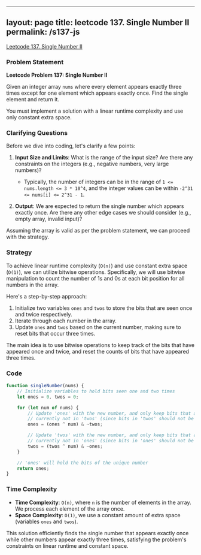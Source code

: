 
---
layout: page
title: leetcode 137. Single Number II
permalink: /s137-js
---
[Leetcode 137. Single Number II](https://algoadvance.github.io/algoadvance/l137)
### Problem Statement

**Leetcode Problem 137: Single Number II**

Given an integer array `nums` where every element appears exactly three times except for one element which appears exactly once. Find the single element and return it.

You must implement a solution with a linear runtime complexity and use only constant extra space.

### Clarifying Questions

Before we dive into coding, let's clarify a few points:

1. **Input Size and Limits**: What is the range of the input size? Are there any constraints on the integers (e.g., negative numbers, very large numbers)?
   - Typically, the number of integers can be in the range of `1 <= nums.length <= 3 * 10^4`, and the integer values can be within `-2^31 <= nums[i] <= 2^31 - 1`.

2. **Output**: We are expected to return the single number which appears exactly once. Are there any other edge cases we should consider (e.g., empty array, invalid input)?

Assuming the array is valid as per the problem statement, we can proceed with the strategy.

### Strategy

To achieve linear runtime complexity (`O(n)`) and use constant extra space (`O(1)`), we can utilize bitwise operations. Specifically, we will use bitwise manipulation to count the number of 1s and 0s at each bit position for all numbers in the array.

Here's a step-by-step approach:

1. Initialize two variables `ones` and `twos` to store the bits that are seen once and twice respectively.
2. Iterate through each number in the array.
3. Update `ones` and `twos` based on the current number, making sure to reset bits that occur three times.

The main idea is to use bitwise operations to keep track of the bits that have appeared once and twice, and reset the counts of bits that have appeared three times.

### Code

```javascript
function singleNumber(nums) {
    // Initialize variables to hold bits seen one and two times
    let ones = 0, twos = 0;

    for (let num of nums) {
        // Update 'ones' with the new number, and only keep bits that are
        // currently not in 'twos' (since bits in 'twos' should not be added to 'ones')
        ones = (ones ^ num) & ~twos;

        // Update 'twos' with the new number, and only keep bits that are
        // currently not in 'ones' (since bits in 'ones' should not be added to 'twos')
        twos = (twos ^ num) & ~ones;
    }

    // 'ones' will hold the bits of the unique number
    return ones;
}
```

### Time Complexity

- **Time Complexity**: `O(n)`, where `n` is the number of elements in the array. We process each element of the array once.
- **Space Complexity**: `O(1)`, we use a constant amount of extra space (variables `ones` and `twos`).

This solution efficiently finds the single number that appears exactly once while other numbers appear exactly three times, satisfying the problem's constraints on linear runtime and constant space.